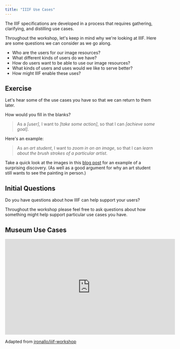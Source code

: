 ```yaml
---
title: "IIIF Use Cases"
---
```


The IIIF specifications are developed in a process that requires gathering, clarifying, and distilling use cases.

Throughout the workshop, let's keep in mind why we're looking at IIIF. Here are some questions we can consider as we go along.

- Who are the users for our image resources?
- What different kinds of users do we have?
- How do users want to be able to use our image resources?
- What kinds of users and uses would we like to serve better?
- How might IIIF enable these uses?

## Exercise

Let's hear some of the use cases you have so that we can return to them later.

How would you fill in the blanks?

> As a _[user]_, I want to _[take some action]_, so that I can _[achieve some goal]_.

Here's an example:

> As an _art student_, I want to _zoom in on an image_, so that I can _learn about the brush strokes of a particular artist_.

Take a quick look at the images in this [blog post][wendymac] for an example of a surprising discovery. (As well as a good argument for why an art student still wants to see the painting in person.)

<!-- #backlog:400 What's a better use case example? -->

## Initial Questions

Do you have questions about how IIIF can help support your users?

Throughout the workshop please feel free to ask questions about how something might help support particular use cases you have.

## Museum Use Cases

<iframe width="560" height="315" src="https://www.youtube-nocookie.com/embed/AefD7wbfTFU?rel=0" frameborder="0" allowfullscreen></iframe>

<!-- #backlog:140 extract some of the museum use cases out of this video -->

[wendymac]: https://medium.com/@wendymac/what-does-the-mets-new-online-collection-mean-for-art-students-5d957b09aaf8

Adapted from [jronallo/iiif-workshop](https://raw.githubusercontent.com/jronallo/iiif-workshop-new/master/content/beginnings/use-cases.md)
